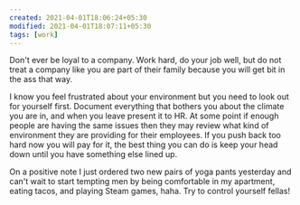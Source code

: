 ```yaml
---
created: 2021-04-01T18:06:24+05:30
modified: 2021-04-01T18:07:11+05:30
tags: [work]
---
```


 Don't ever be loyal to a company. Work hard, do your job well, but do not treat a company like you are part of their family because you will get bit in the ass that way.  

I know you feel frustrated about your environment but you need to look out for yourself first. Document everything that bothers you about the climate you are in, and when you leave present it to HR. At some point if enough people are having the same issues then they may review what kind of environment they are providing for their employees. If you push back too hard now you will pay for it, the best thing you can do is keep your head down until you have something else lined up.  

On a positive note I just ordered two new pairs of yoga pants yesterday and can't wait to start tempting men by being comfortable in my apartment, eating tacos, and playing Steam games, haha. Try to control yourself fellas! 
